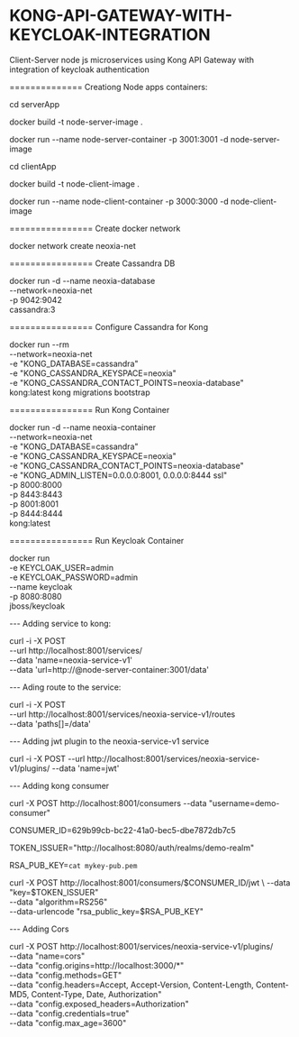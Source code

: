 # KONG-API-GATEWAY-WITH-KEYCLOAK-INTEGRATION
Client-Server node js microservices using Kong API Gateway with integration of keycloak authentication

============== Creationg Node apps containers:

cd serverApp

docker build -t node-server-image .

docker run --name node-server-container -p 3001:3001 -d node-server-image

cd clientApp

docker build -t node-client-image .

docker run --name node-client-container -p 3000:3000 -d node-client-image

================ Create docker network

docker network create neoxia-net

================ Create Cassandra DB

docker run -d --name neoxia-database \
               --network=neoxia-net \
               -p 9042:9042 \
               cassandra:3

================ Configure Cassandra for Kong

docker run --rm \
     --network=neoxia-net \
     -e "KONG_DATABASE=cassandra" \
     -e "KONG_CASSANDRA_KEYSPACE=neoxia" \
     -e "KONG_CASSANDRA_CONTACT_POINTS=neoxia-database" \
     kong:latest kong migrations bootstrap

================ Run Kong Container

docker run -d --name neoxia-container\
     --network=neoxia-net \
     -e "KONG_DATABASE=cassandra" \
     -e "KONG_CASSANDRA_KEYSPACE=neoxia" \
     -e "KONG_CASSANDRA_CONTACT_POINTS=neoxia-database" \
     -e "KONG_ADMIN_LISTEN=0.0.0.0:8001, 0.0.0.0:8444 ssl" \
     -p 8000:8000 \
     -p 8443:8443 \
     -p 8001:8001 \
     -p 8444:8444 \
     kong:latest

================ Run Keycloak Container

docker run \
  -e KEYCLOAK_USER=admin \
  -e KEYCLOAK_PASSWORD=admin \
  --name keycloak \
  -p 8080:8080 \
  jboss/keycloak

--- Adding service to kong:

curl -i -X POST \
  --url http://localhost:8001/services/ \
  --data 'name=neoxia-service-v1' \
  --data 'url=http://@node-server-container:3001/data'
  
--- Ading route to the service:

curl -i -X POST \
  --url http://localhost:8001/services/neoxia-service-v1/routes \
  --data 'paths[]=/data'

--- Adding jwt plugin to the neoxia-service-v1 service

curl -i -X POST --url http://localhost:8001/services/neoxia-service-v1/plugins/ --data 'name=jwt'

--- Adding kong consumer

curl -X POST http://localhost:8001/consumers --data "username=demo-consumer"

CONSUMER_ID=629b99cb-bc22-41a0-bec5-dbe7872db7c5

TOKEN_ISSUER="http://localhost:8080/auth/realms/demo-realm"

RSA_PUB_KEY=`cat mykey-pub.pem`

curl -X POST http://localhost:8001/consumers/$CONSUMER_ID/jwt \
  --data "key=$TOKEN_ISSUER" \
  --data "algorithm=RS256" \
  --data-urlencode "rsa_public_key=$RSA_PUB_KEY"

--- Adding Cors

curl -X POST http://localhost:8001/services/neoxia-service-v1/plugins/ \
  --data "name=cors" \
  --data "config.origins=http://localhost:3000/*" \
  --data "config.methods=GET" \
  --data "config.headers=Accept, Accept-Version, Content-Length, Content-MD5, Content-Type, Date, Authorization" \
  --data "config.exposed_headers=Authorization" \
  --data "config.credentials=true" \
  --data "config.max_age=3600"
